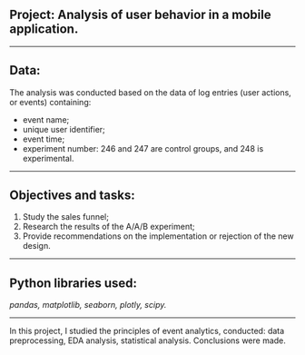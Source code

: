 ## Project: Analysis of user behavior in a mobile application.

<hr style="border: 2px gray;" />

## Data:

The analysis was conducted based on the data of log entries (user actions, or events) containing:
- event name;
- unique user identifier;
- event time;
- experiment number: 246 and 247 are control groups, and 248 is experimental.

<hr style="border: 2px gray;" />

## Objectives and tasks:

1. Study the sales funnel;
2. Research the results of the A/A/B experiment;
3. Provide recommendations on the implementation or rejection of the new design.

<hr style="border: 2px gray;" />

## Python libraries used:

*pandas, matplotlib, seaborn, plotly, scipy.*

<hr style="border: 2px gray;" />

In this project, I studied the principles of event analytics, conducted: data preprocessing, EDA analysis, statistical analysis. Conclusions were made.
